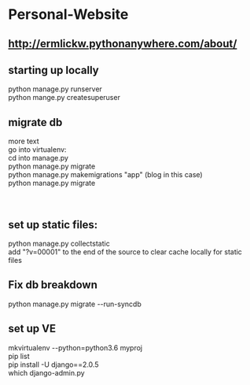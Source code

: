# Personal-Website
## http://ermlickw.pythonanywhere.com/about/
## starting up locally
python manage.py runserver <br />
python mange.py createsuperuser
## migrate db
more text <br />
go into virtualenv: <br />
cd into manage.py <br />
python manage.py migrate  <br />
python manage.py makemigrations "app" (blog in this case) <br />
python manage.py migrate  <br />
<br /><br />
## set up static files:
python manage.py collectstatic <br />
add "?v=00001" to the end of the source to clear cache locally for static files
## Fix db breakdown
python manage.py migrate --run-syncdb <br />
## set up VE
mkvirtualenv --python=python3.6 myproj <br />
pip list <br />
pip install -U django==2.0.5 <br />
which django-admin.py

